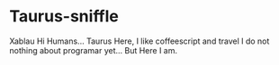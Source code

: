 # Taurus-sniffle
Xablau
Hi Humans...
Taurus Here, I like coffeescript and travel I do not nothing about programar yet...
But Here I am.
